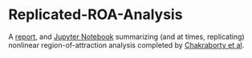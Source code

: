 # Replicated-ROA-Analysis

A [report](/Report/Carpinelli_ROA_Estimation.pdf), and [Jupyter Notebook](/Code/Carpinelli%20-%20ROA%20Estimation.pdf) summarizing (and at times, replicating) nonlinear region-of-attraction analysis completed by [Chakraborty et al](https://www.sciencedirect.com/science/article/abs/pii/S0967066110002595).
